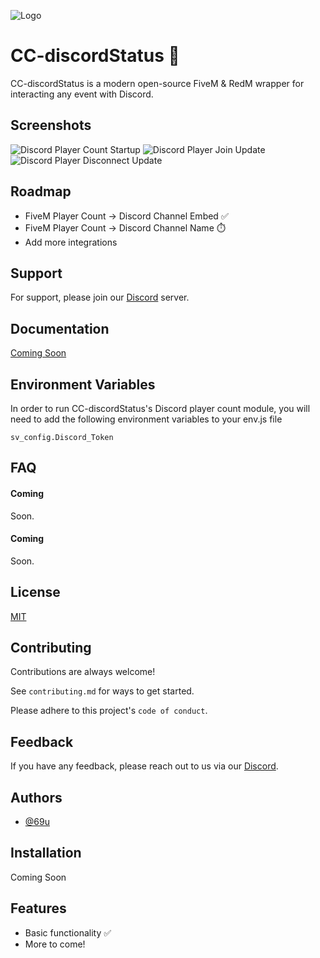 
![Logo](https://conceptcollective.net/img/CCLong-light.png)


# CC-discordStatus 🤖

CC-discordStatus is a modern open-source FiveM & RedM wrapper for interacting any event with Discord. 

## Screenshots

![Discord Player Count Startup](https://i.gyazo.com/fbfd39cd3b310f795f88cc3df3e2ea38.gif)
![Discord Player Join Update](https://i.gyazo.com/c7140f4085e7a90adcd5f7ba973ba4e9.gif)
![Discord Player Disconnect Update](https://i.gyazo.com/5f612dad9fecc0fe1356419751fe64b1.gif)


## Roadmap

- FiveM Player Count -> Discord Channel Embed ✅
- FiveM Player Count -> Discord Channel Name  ⏱️
- Add more integrations

## Support

For support, please join our [Discord](https://discord.conceptcollective.net) server.


## Documentation

[Coming Soon](https://docs.conceptcollective.net)


## Environment Variables

In order to run CC-discordStatus's Discord player count module, you will need to add the following environment variables to your env.js file

`sv_config.Discord_Token`

## FAQ

#### Coming

Soon.

#### Coming

Soon.

## License

[MIT](https://choosealicense.com/licenses/mit/)


## Contributing

Contributions are always welcome!

See `contributing.md` for ways to get started.

Please adhere to this project's `code of conduct`.


## Feedback

If you have any feedback, please reach out to us via our [Discord](https://discord.conceptcollective.net).

## Authors

- [@69u](https://www.github.com/69u)


## Installation

Coming Soon
## Features

- Basic functionality ✅
- More to come!
